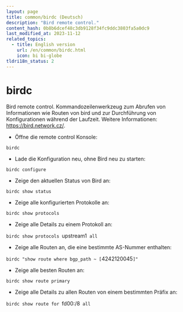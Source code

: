 ```yaml
---
layout: page
title: common/birdc (Deutsch)
description: "Bird remote control."
content_hash: 0b8b6dcef48c3db9128f34fc9ddc3803fa5a0dc9
last_modified_at: 2023-11-12
related_topics:
  - title: English version
    url: /en/common/birdc.html
    icon: bi bi-globe
tldri18n_status: 2
---
```

# birdc

Bird remote control.
Kommandozeilenwerkzeug zum Abrufen von Informationen wie Routen von bird und zur Durchführung von Konfigurationen während der Laufzeit.
Weitere Informationen: <https://bird.network.cz/>.

- Öffne die remote control Konsole:

`birdc`

- Lade die Konfiguration neu, ohne Bird neu zu starten:

`birdc configure`

- Zeige den aktuellen Status von Bird an:

`birdc show status`

- Zeige alle konfigurierten Protokolle an:

`birdc show protocols`

- Zeige alle Details zu einem Protokoll an:

`birdc show protocols `<span class="tldr-var badge badge-pill bg-dark-lm bg-white-dm text-white-lm text-dark-dm font-weight-bold">upstream1</span>` all`

- Zeige alle Routen an, die eine bestimmte AS-Nummer enthalten:

`birdc "show route where bgp_path ~ [`<span class="tldr-var badge badge-pill bg-dark-lm bg-white-dm text-white-lm text-dark-dm font-weight-bold">4242120045</span>`]"`

- Zeige alle besten Routen an:

`birdc show route primary`

- Zeige alle Details zu allen Routen von einem bestimmten Präfix an:

`birdc show route for `<span class="tldr-var badge badge-pill bg-dark-lm bg-white-dm text-white-lm text-dark-dm font-weight-bold">fd00:/8</span>` all`
